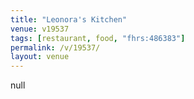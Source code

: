```yaml
---
title: "Leonora's Kitchen"
venue: v19537
tags: [restaurant, food, "fhrs:486383"]
permalink: /v/19537/
layout: venue
---
```

null